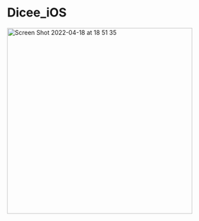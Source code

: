 # Dicee_iOS

<img width="433" alt="Screen Shot 2022-04-18 at 18 51 35" src="https://user-images.githubusercontent.com/36397876/163904720-f6556ef0-6384-4ee6-8aee-59e6d85b673a.png">

